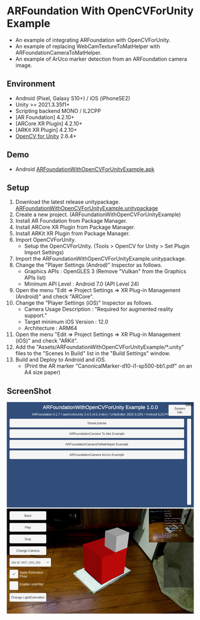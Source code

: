 # ARFoundation With OpenCVForUnity Example
- An example of integrating ARFoundation with OpenCVForUnity.
- An example of replacing WebCamTextureToMatHelper with ARFoundationCameraToMatHelper.
- An example of ArUco marker detection from an ARFoundation camera image.


## Environment
- Android (Pixel, Galaxy S10+) / iOS (iPhoneSE2)
- Unity >= 2021.3.35f1+
- Scripting backend MONO / IL2CPP
- [AR Foundation] 4.2.10+
- [ARCore XR Plugin] 4.2.10+
- [ARKit XR Plugin] 4.2.10+
- [OpenCV for Unity](https://assetstore.unity.com/packages/tools/integration/opencv-for-unity-21088?aid=1011l4ehR) 2.6.4+


## Demo
- Android [ARFoundationWithOpenCVForUnityExample.apk](https://github.com/EnoxSoftware/ARFoundationWithOpenCVForUnityExample/releases)


## Setup
1. Download the latest release unitypackage. [ARFoundationWithOpenCVForUnityExample.unitypackage](https://github.com/EnoxSoftware/ARFoundationWithOpenCVForUnityExample/releases)
1. Create a new project. (ARFoundationWithOpenCVForUnityExample)
1. Install AR Foundation from Package Manager.
1. Install ARCore XR Plugin from Package Manager.
1. Install ARKit XR Plugin from Package Manager.
1. Import OpenCVForUnity.
    * Setup the OpenCVForUnity. (Tools > OpenCV for Unity > Set Plugin Import Settings)
1. Import the ARFoundationWithOpenCVForUnityExample.unitypackage.
1. Change the "Player Settings (Androd)" Inspector as follows.
    * Graphics APIs : OpenGLES 3 (Remove "Vulkan" from the Graphics APIs list)
    * Minimum API Level : Android 7.0 (API Level 24)
1. Open the menu "Edit => Project Settings => XR Plug-in Management (Android)" and check "ARCore".
1. Change the "Player Settings (iOS)" Inspector as follows.
    * Camera Usage Description : "Required for augmented reality support."
    * Target minimum iOS Version : 12.0
    * Architecture : ARM64
1. Open the menu "Edit => Project Settings => XR Plug-in Management (iOS)" and check "ARKit".
1. Add the "Assets/ARFoundationWithOpenCVForUnityExample/*.unity" files to the "Scenes In Build" list in the "Build Settings" window.
1. Build and Deploy to Android and iOS.
    *  (Print the AR marker "CanonicalMarker-d10-i1-sp500-bb1.pdf" on an A4 size paper)  


## ScreenShot
![screenshot01.jpg](screenshot01.jpg) 
![screenshot02.jpg](screenshot02.jpg) 
